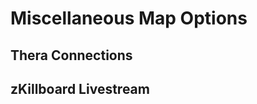 # Miscellaneous Map Options
## Thera Connections
## zKillboard Livestream

<!--stackedit_data:
eyJoaXN0b3J5IjpbLTEzODIzMTkzNzJdfQ==
-->